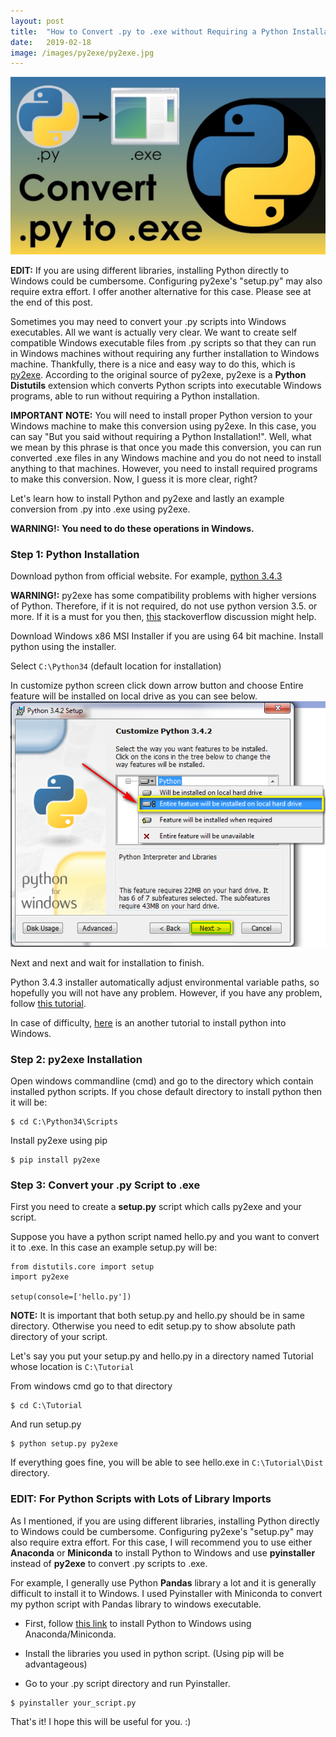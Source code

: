 ```yaml
---
layout: post
title:  "How to Convert .py to .exe without Requiring a Python Installation to Windows"
date:   2019-02-18
image: /images/py2exe/py2exe.jpg
---
```


![Py2Exe Cover](/images/py2exe/py2exe.jpg)

**EDIT:** If you are using different libraries, installing Python directly to Windows could be cumbersome. Configuring py2exe's "setup.py" may also require extra effort. I offer another alternative for this case. Please see at the end of this post.

Sometimes you may need to convert your .py scripts into Windows executables. All we want is actually very clear. We want to create self compatible Windows executable files from .py scripts so that they can run in Windows machines without requiring any further installation to Windows machine. Thankfully, there is a nice and easy way to do this, which is [py2exe](http://www.py2exe.org/). According to the original source of py2exe, py2exe is a **Python Distutils** extension which converts Python scripts into executable Windows programs, able to run without requiring a Python installation.

**IMPORTANT NOTE:** You will need to install proper Python version to your Windows machine to make this conversion using py2exe. In this case, you can say "But you said without requiring a Python Installation!". Well, what we mean by this phrase is that once you made this conversion, you can run converted .exe files in any Windows machine and you do not need to install anything to that machines. However, you need to install required programs to make this conversion. Now, I guess it is more clear, right? 

Let's learn how to install Python and py2exe and lastly an example conversion from .py into .exe using py2exe.

**WARNING!:** **You need to do these operations in Windows.**

### Step 1: Python Installation
Download python from official website. For example, [python 3.4.3](https://www.python.org/downloads/release/python-343/)

**WARNING!:** py2exe has some compatibility problems with higher versions of Python. Therefore, if it is not required, do not use python version 3.5. or more. If it is a must for you then, [this](https://stackoverflow.com/questions/41570359/how-can-i-convert-a-py-to-exe-for-python) stackoverflow discussion might help.

Download Windows x86 MSI Installer if you are using 64 bit machine. Install python using the installer.

Select ```C:\Python34``` (default location for installation)

In customize python screen click down arrow button and choose Entire feature will be installed on local drive as you can see below.
![Customize python screen](/images/py2exe/customize_python_screen.png)

Next and next and wait for installation to finish.

Python 3.4.3 installer automatically adjust environmental variable paths, so hopefully you will not have any problem.
However, if you have any problem, follow [this tutorial]( 
https://simpletutorials.com/c/1613/How+to+Add+Python+3+directories+to+your+PATH+in+Windows+7).

In case of difficulty, [here]( https://simpletutorials.com/c/1522/Installing+Python+3+%2832+bit%29+on+Windows) is an another tutorial to install python into Windows.

### Step 2: py2exe Installation
Open windows commandline (cmd) and go to the directory which contain installed python scripts. If you chose default directory to install python
then it will be:
```
$ cd C:\Python34\Scripts
```
Install py2exe using pip
```
$ pip install py2exe
```
### Step 3: Convert your .py Script to .exe
First you need to create a **setup.py** script which calls py2exe and your script. 

Suppose you have a python script named hello.py and you want to convert it to .exe. In this case an example setup.py will be:
```
from distutils.core import setup
import py2exe

setup(console=['hello.py'])
```
**NOTE:** It is important that both setup.py and hello.py should be in same directory. Otherwise you need to edit setup.py to show absolute path directory of your script.

Let's say you put your setup.py and hello.py in a directory named Tutorial whose location is ``C:\Tutorial``

From windows cmd go to that directory
```
$ cd C:\Tutorial
```
And run setup.py
```
$ python setup.py py2exe
```
If everything goes fine, you will be able to see hello.exe in ```C:\Tutorial\Dist``` directory.

### EDIT: For Python Scripts with Lots of Library Imports
As I mentioned, if you are using different libraries, installing Python directly to Windows could be cumbersome. Configuring py2exe's "setup.py" may also require extra effort. For this case, I will recommend you to use either **Anaconda** or **Miniconda** to install Python to Windows and use **pyinstaller** instead of **py2exe** to convert .py scripts to .exe.

For example, I generally use Python **Pandas** library a lot and it is generally difficult to install it to Windows. I used Pyinstaller with Miniconda to convert my python script with Pandas library to windows executable.

* First, follow [this link](http://pandas.pydata.org/pandas-docs/version/0.19/install.html) to install Python to Windows using Anaconda/Miniconda.

* Install the libraries you used in python script. (Using pip will be advantageous)

* Go to your .py script directory and run Pyinstaller.
```
$ pyinstaller your_script.py
```

That's it! I hope this will be useful for you. :)

